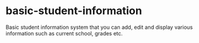 # basic-student-information
Basic student information system that you can add, edit and display various information such as current school, grades etc.
